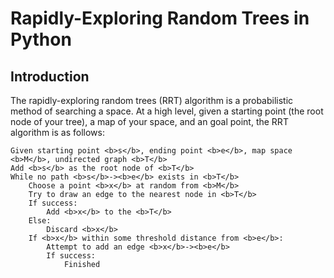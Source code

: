 # Rapidly-Exploring Random Trees in Python
## Introduction
The rapidly-exploring random trees (RRT) algorithm is a probabilistic method of searching a space. At a high level, given a starting point (the root node of your tree), a map of your space, and an goal point, the RRT algorithm is as follows:

```
Given starting point <b>s</b>, ending point <b>e</b>, map space <b>M</b>, undirected graph <b>T</b>
Add <b>s</b> as the root node of <b>T</b>
While no path <b>s</b>-><b>e</b> exists in <b>T</b>
    Choose a point <b>x</b> at random from <b>M</b>
    Try to draw an edge to the nearest node in <b>T</b>
    If success:
        Add <b>x</b> to the <b>T</b>
    Else:
        Discard <b>x</b>
    If <b>x</b> within some threshold distance from <b>e</b>:
        Attempt to add an edge <b>x</b>-><b>e</b>
        If success:
            Finished
```
